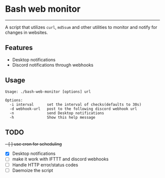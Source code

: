 # Bash web monitor
***
A script that utilizes `curl`, `md5sum` and other utilities to monitor and notify for changes in websites.

## Features
 - Desktop notifications
 - Discord notifications through webhooks

## Usage
```
Usage: ./bash-web-monitor [options] url

Options:
  -i interval      set the interval of checks(defaults to 30s)
  -d webhook-url   post to the following discord webhook url
  -n               send Desktop notifications
  -h               Show this help message
```

## TODO
~~- [ ] use cron for scheduling~~
 - [x] Desktop notifications
 - [ ] make it work with IFTTT and discord webhooks
 - [ ] Handle HTTP error/status codes
 - [ ] Daemoize the script
